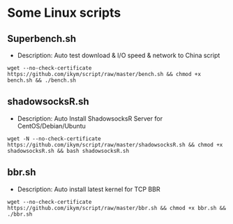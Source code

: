 # Some Linux scripts

## Superbench.sh
- Description: Auto test download & I/O speed & network to China script

```
wget --no-check-certificate https://github.com/ikym/script/raw/master/bench.sh && chmod +x bench.sh && ./bench.sh
```

## shadowsocksR.sh
- Description: Auto Install ShadowsocksR Server for CentOS/Debian/Ubuntu

```
wget -N --no-check-certificate https://github.com/ikym/script/raw/master/shadowsocksR.sh && chmod +x shadowsocksR.sh && bash shadowsocksR.sh
```

## bbr.sh
- Description: Auto install latest kernel for TCP BBR

```
wget --no-check-certificate https://github.com/ikym/script/raw/master/bbr.sh && chmod +x bbr.sh && ./bbr.sh
```
